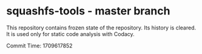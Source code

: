 # squashfs-tools - master branch

This repository contains frozen state of the repository.
Its history is cleared. It is used only for static code
analysis with Codacy.

Commit Time: 1709617852